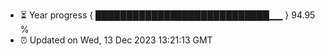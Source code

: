 - ⏳ Year progress { ████████████████████████████▁▁ } 94.95 %
- ⏰ Updated on Wed, 13 Dec 2023 13:21:13 GMT

